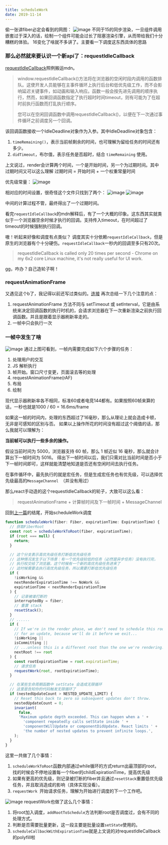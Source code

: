 ```yaml
---
title: scheduleWork
date: 2019-11-14
---
```


<!--more-->
偷一张讲fiber必定会看到的网图：
![image](https://user-images.githubusercontent.com/38184077/68594549-c0a67880-04d2-11ea-854e-35d88d18105d.png)
不同于15的同步渲染，一旦组件调用嵌套过于深入的话，绘制一个组件可能会过长了阻塞渲染引擎，从而带给我们十分糟糕的体验。
16变化了啥就不多讲了。主要看一下调度这东西具体的思路

### **那么必然就来要认识一个新api了**：requestIdleCallback
[requestIdleCallback](https://developer.mozilla.org/zh-CN/docs/Web/API/Window/requestIdleCallback)照例搬运mdn。

> window.requestIdleCallback()方法将在浏览器的空闲时段内调用的函数排队。这使开发人员能够在主事件循环上执行后台和低优先级工作，而不会影响延迟关键事件，如动画和输入响应。函数一般会按先进先调用的顺序执行，然而，如果回调函数指定了执行超时时间timeout，则有可能为了在超时前执行函数而打乱执行顺序。
> 
> 您可以在空闲回调函数中调用requestIdleCallback()，以便在下一次通过事件循环之前调度另一个回调。

该回调函数接收一个IdleDeadline对象作为入参。其中IdleDeadline对象包含：
1. `timeRemaining()`，表示当前帧剩余的时间，也可理解为留给任务的时间还有多少。
2. `didTimeout`，布尔值，表示任务是否超时，结合 `timeRemaining` 使用。

上文说过，render会计算两个时间，一个是开始时间，另一个为过期时间。其中过期时间又可以这么理解
过期时间 = 开始时间 + 一个权重常量时间

优先级常量：
![image](https://user-images.githubusercontent.com/38184077/68595699-ecc2f900-04d4-11ea-85ed-a7d6e5817495.png)

相对应的时间设置，很奇怪这个文件只找到了两个：
![image](https://user-images.githubusercontent.com/38184077/68595915-53e0ad80-04d5-11ea-94f1-1454fd7cf72f.png)
![image](https://user-images.githubusercontent.com/38184077/68595943-5e9b4280-04d5-11ea-9f64-24a79761b424.png)

中间的计算过程不管，最终得出了一个过期时间。


看完`requestIdleCallback`的mdn解释后，有了一个大概的印象。这东西其实就类似于一个浏览器空余时候才执行的回调。支持传入timeout，在时间超过了timeout的时候强制执行回调。

嗷！听起来好像和调度有点类似？
调度其实十分依赖`requestIdleCallback`，但是原生的浏览器有个十分硬伤。`requestIdleCallback`一秒内的回调至多只有20次。

> requestIdleCallback is called only 20 times per second - Chrome on my 6x2 core Linux machine, it's not really useful for UI work.

gg，咋办？自己造轮子啊！

### requestAnimationFrame
又遇见这个b了，我记得以前还写过类似的。[连接](https://github.com/bibi7/fe-daily-increase/issues/19)
再次总结一下几个注意的点：
1. requestAnimationFrame 方法不同与 setTimeout 或 setInterval，它是由系统来决定回调函数的执行时机的，会请求浏览器在下一次重新渲染之前执行回调函数。并且是跟着显示器刷新率走的。
2. 一帧中只会执行一次


### 一帧中发生了啥
![image](https://user-images.githubusercontent.com/38184077/68599473-96a58400-04db-11ea-89d6-eefdee21650b.png)
通过上图可看到，一帧内需要完成如下六个步骤的任务：
1. 处理用户的交互
2. JS 解析执行
3. 帧开始。窗口尺寸变更，页面滚去等的处理
4. requestAnimationFrame(rAF)
5. 布局
6. 绘制

现代显示器刷新率各不相同，标准60或者电竞144都有。如果按照60帧来算的话，一秒也就是1000 / 60 = 16.6ms/frame

如果这一帧的时间内，处理的东西超过了16毫秒，那么从理论上就会造成卡顿，无非是可感知的区别与否。
如果以上操作所花的时间没有超过这个阈值的话，那么我就可以理解为：

**当前帧可以执行一些多余的操作。**

假设当前时间为 5000，浏览器支持 60 帧，那么 1 帧近似 16 毫秒，那么就会计算出下一帧时间为 5016。
得出下一帧时间以后，我们只需对比当前时间是否小于下一帧时间即可，这样就能清楚地知道是否还有空闲时间去执行任务。

在事件循环中，最先执行的就是宏任务，但是生成宏任务也有优先级，可以选择优先级最高的`MessageChannel `（并没有用过）

那么react手动造的这个requestIdleCallback的轮子，大致可以这么看：

> requestAnimationFrame + 计算帧时间及下一帧时间 + MessageChannel


回到[上一篇](https://github.com/bibi7/react-read/issues/3)的结尾，开始scheduleWork调度

```js
function scheduleWork(fiber: Fiber, expirationTime: ExpirationTime) {
  // 获取FiberRoot
  const root = scheduleWorkToRoot(fiber, expirationTime);
  if (root === null) {
    return;
  }

  // 这个分支表示高优先级任务打断低优先级任务
  // 这种情况发生于以下场景：有一个优先级较低的任务（必然是异步任务）没有执行完，
  // 执行权交给了浏览器，这个时候有一个新的高优先级任务进来了
  // 这时候需要去执行高优先级任务，所以需要打断低优先级任务
  if (
    !isWorking &&
    nextRenderExpirationTime !== NoWork &&
    expirationTime < nextRenderExpirationTime
  ) {
    // 记录被谁打断的
    interruptedBy = fiber;
    // 重置 stack
    resetStack();
  }
  // ......
  if (
    // If we're in the render phase, we don't need to schedule this root
    // for an update, because we'll do it before we exit...
    !isWorking ||
    isCommitting ||
    // ...unless this is a different root than the one we're rendering.
    nextRoot !== root
  ) {
    const rootExpirationTime = root.expirationTime;
    // 请求任务
    requestWork(root, rootExpirationTime);
  }

  // 在某些生命周期函数中 setState 会造成无限循环
  // 这里是告知你的代码触发无限循环了
  if (nestedUpdateCount > NESTED_UPDATE_LIMIT) {
    // Reset this back to zero so subsequent updates don't throw.
    nestedUpdateCount = 0;
    invariant(
      false,
      'Maximum update depth exceeded. This can happen when a ' +
        'component repeatedly calls setState inside ' +
        'componentWillUpdate or componentDidUpdate. React limits ' +
        'the number of nested updates to prevent infinite loops.',
    );
  }
}
```
这里一共做了几个事情：
1. `scheduleWorkToRoot`函数内部通过while循环的方式return出最顶部的root，找的时候会不停地设置每一个fiber的childExpirationTime，提高优先级
2. 如果有更高的优先级，则记录被打断的fiber并且通过`resetStack`重置低优先级任务，并且取消造成的影响（具体实现没看）。
3. `requestWork `开始请求任务，理解为开始进行调度的下一个工作吧。


![image](https://user-images.githubusercontent.com/38184077/68866737-d06ec880-072f-11ea-9cd0-f2be394960db.png)
requestWork也做了这么几个事情：
1. 将root加入调度，`addRootToSchedule`方法判断root是否调度过，会有不同的处理方式。
2. 判断是否需要批量更新，这一段主要是批量设置`setState`使用的。
3. `scheduleCallbackWithExpirationTime`就是上文说的对requestIdleCallback的polyfill啦